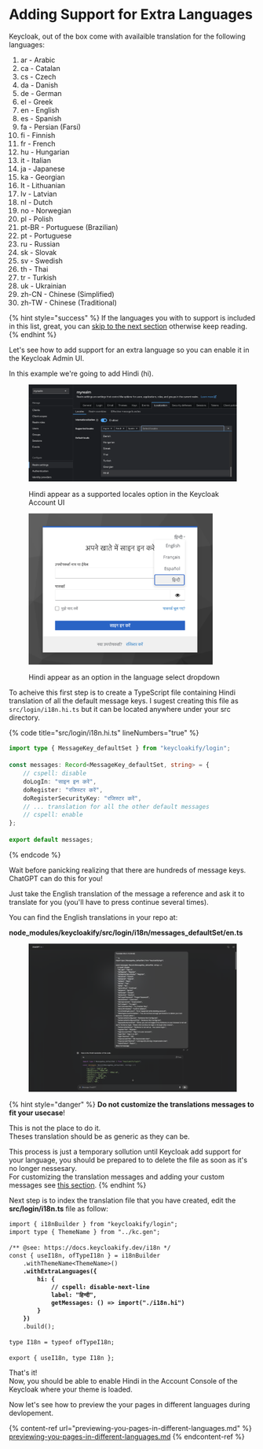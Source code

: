 # Adding Support for Extra Languages

Keycloak, out of the box come with availaible translation for the following languages: &#x20;

1. ar - Arabic
2. ca - Catalan
3. cs - Czech
4. da - Danish
5. de - German
6. el - Greek
7. en - English
8. es - Spanish
9. fa - Persian (Farsi)
10. fi - Finnish
11. fr - French
12. hu - Hungarian
13. it - Italian
14. ja - Japanese
15. ka - Georgian
16. lt - Lithuanian
17. lv - Latvian
18. nl - Dutch
19. no - Norwegian
20. pl - Polish
21. pt-BR - Portuguese (Brazilian)
22. pt - Portuguese
23. ru - Russian
24. sk - Slovak
25. sv - Swedish
26. th - Thai
27. tr - Turkish
28. uk - Ukrainian
29. zh-CN - Chinese (Simplified)
30. zh-TW - Chinese (Traditional)

{% hint style="success" %}
If the languages you with to support is included in this list, great, you can [skip to the next section](previewing-you-pages-in-different-languages.md) otherwise keep reading.
{% endhint %}

Let's see how to add support for an extra language so you can enable it in the Keycloak Admin UI.

In this example we're going to add Hindi (hi).

<figure><img src="../.gitbook/assets/image (2).png" alt=""><figcaption><p>Hindi appear as a supported locales option in the Keycloak Account UI</p></figcaption></figure>

<figure><img src="../.gitbook/assets/image (3).png" alt="" width="375"><figcaption><p>Hindi appear as an option in the language select dropdown</p></figcaption></figure>

To acheive this first step is to create a TypeScript file containing Hindi translation of all the default message keys. I sugest creating this file as `src/login/i18n.hi.ts` but it can be located anywhere under your src directory.

{% code title="src/login/i18n.hi.ts" lineNumbers="true" %}
```typescript
import type { MessageKey_defaultSet } from "keycloakify/login";

const messages: Record<MessageKey_defaultSet, string> = {
    // cspell: disable
    doLogIn: "साइन इन करें",
    doRegister: "रजिस्टर करें",
    doRegisterSecurityKey: "रजिस्टर करें",
    // ... translation for all the other default messages
    // cspell: enable
};

export default messages;
```
{% endcode %}

Wait before panicking realizing that there are hundreds of message keys. ChatGPT can do this for you!

Just take the English translation of the message a reference and ask it to translate for you (you'll have to press continue several times). &#x20;

You can find the English translations in your repo at:&#x20;

**node\_modules/keycloakify/src/login/i18n/messages\_defaultSet/en.ts**

<figure><img src="../.gitbook/assets/image (4).png" alt=""><figcaption></figcaption></figure>

{% hint style="danger" %}
**Do not customize the translations messages to fit your usecase**!&#x20;

This is not the place to do it. \
Theses translation should be as generic as they can be.

This process is just a temporary sollution until Keycloak add support for your language, you should be prepared to to delete the file as soon as it's no longer nessesary.  \
For customizing the translation messages and adding your custom messages see [this section](adding-new-translation-messages-or-changing-the-default-ones.md).
{% endhint %}

Next step is to index the translation file that you have created, edit the **src/login/i18n.ts** file as follow:

<pre class="language-typescript" data-title="src/login/i18n.ts"><code class="lang-typescript">import { i18nBuilder } from "keycloakify/login";
import type { ThemeName } from "../kc.gen";

/** @see: https://docs.keycloakify.dev/i18n */
const { useI18n, ofTypeI18n } = i18nBuilder
    .withThemeName&#x3C;ThemeName>()
<strong>    .withExtraLanguages({
</strong><strong>        hi: {
</strong><strong>            // cspell: disable-next-line
</strong><strong>            label: "हिन्दी",
</strong><strong>            getMessages: () => import("./i18n.hi")
</strong><strong>        }
</strong><strong>    })
</strong>    .build();

type I18n = typeof ofTypeI18n;

export { useI18n, type I18n };
</code></pre>

That's it! \
Now, you should be able to enable Hindi in the Account Console of the Keycloak where your theme is loaded.

Now let's see how to preview the your pages in different languages during devlopement.

{% content-ref url="previewing-you-pages-in-different-languages.md" %}
[previewing-you-pages-in-different-languages.md](previewing-you-pages-in-different-languages.md)
{% endcontent-ref %}
